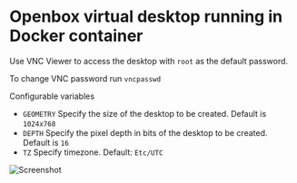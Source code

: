 # Openbox virtual desktop running in Docker container
Use VNC Viewer to access the desktop with ``root`` as the default password.

To change VNC password run ``vncpasswd``

Configurable variables
* ``GEOMETRY`` Specify the size of the desktop to be created. Default is ``1024x768``
* ``DEPTH`` Specify the pixel depth in bits of the desktop to be created. Default is ``16``
* ``TZ`` Specify timezone. Default: ``Etc/UTC``

![Screenshot](http://static.alekna.org.s3.amazonaws.com/github/docker-openbox-desktop-vnc-screenshot.jpg "Screenshot")
